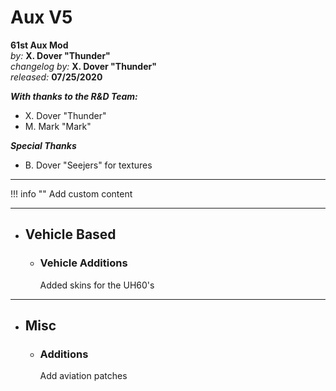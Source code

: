 # Aux V5

**61st Aux Mod**  
*by:* **X. Dover "Thunder"**  
*changelog by:* **X. Dover "Thunder"**  
*released:* **07/25/2020**  

***With thanks to the R&D Team:***

+ X. Dover "Thunder"
+ M. Mark "Mark"

***Special Thanks***

+ B. Dover "Seejers" for textures

---

!!! info ""
    Add custom content

---

<!-- + ## Mod Based

    + ### Mod Additions

    + ### Mod Changes

    + ### Mod Fixes -->

+ ## Vehicle Based

    + ### Vehicle Additions

        Added skins for the UH60's

    <!-- + ### Vehicle Changes -->

    <!-- + ### Vehicle Fixes -->

---

+ ## Misc

    + ### Additions

        Add aviation patches

    <!-- + ### Changes -->

    <!-- + ### Fixes -->
